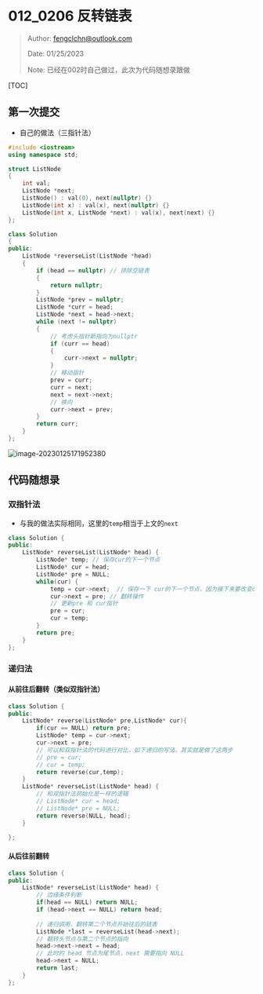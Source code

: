 # 012_0206 反转链表

> Author: fengclchn@outlook.com
>
> Date: 01/25/2023
>
> Note: 已经在002时自己做过，此次为代码随想录跟做

[TOC]

## 第一次提交

* 自己的做法（三指针法）

```c++
#include <iostream>
using namespace std;

struct ListNode
{
    int val;
    ListNode *next;
    ListNode() : val(0), next(nullptr) {}
    ListNode(int x) : val(x), next(nullptr) {}
    ListNode(int x, ListNode *next) : val(x), next(next) {}
};

class Solution
{
public:
    ListNode *reverseList(ListNode *head)
    {
        if (head == nullptr) // 排除空链表
        {
            return nullptr;
        }
        ListNode *prev = nullptr;
        ListNode *curr = head;
        ListNode *next = head->next;
        while (next != nullptr)
        {
            // 考虑头指针新指向为nullptr
            if (curr == head)
            {
                curr->next = nullptr;
            }
            // 移动指针
            prev = curr;
            curr = next;
            next = next->next;
            // 换向
            curr->next = prev;
        }
        return curr;
    }
};
```

![image-20230125171952380](https://histone-obs.obs.cn-southwest-2.myhuaweicloud.com/noteImg/image-20230125171952380.png)

## 代码随想录

### 双指针法

* 与我的做法实际相同，这里的``temp``相当于上文的``next``

```c++
class Solution {
public:
    ListNode* reverseList(ListNode* head) {
        ListNode* temp; // 保存cur的下一个节点
        ListNode* cur = head;
        ListNode* pre = NULL;
        while(cur) {
            temp = cur->next;  // 保存一下 cur的下一个节点，因为接下来要改变cur->next
            cur->next = pre; // 翻转操作
            // 更新pre 和 cur指针
            pre = cur;
            cur = temp;
        }
        return pre;
    }
};
```

### 递归法

#### 从前往后翻转（类似双指针法）

```c++
class Solution {
public:
    ListNode* reverse(ListNode* pre,ListNode* cur){
        if(cur == NULL) return pre;
        ListNode* temp = cur->next;
        cur->next = pre;
        // 可以和双指针法的代码进行对比，如下递归的写法，其实就是做了这两步
        // pre = cur;
        // cur = temp;
        return reverse(cur,temp);
    }
    ListNode* reverseList(ListNode* head) {
        // 和双指针法初始化是一样的逻辑
        // ListNode* cur = head;
        // ListNode* pre = NULL;
        return reverse(NULL, head);
    }

};
```

#### 从后往前翻转

```c++
class Solution {
public:
    ListNode* reverseList(ListNode* head) {
        // 边缘条件判断
        if(head == NULL) return NULL;
        if (head->next == NULL) return head;
        
        // 递归调用，翻转第二个节点开始往后的链表
        ListNode *last = reverseList(head->next);
        // 翻转头节点与第二个节点的指向
        head->next->next = head;
        // 此时的 head 节点为尾节点，next 需要指向 NULL
        head->next = NULL;
        return last;
    }
}; 
```

